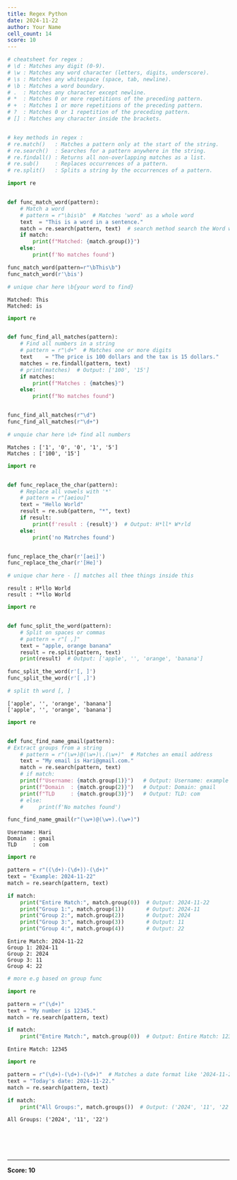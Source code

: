 ```yaml
---
title: Regex Python
date: 2024-11-22
author: Your Name
cell_count: 14
score: 10
---
```


```python
# cheatsheet for regex :
# \d : Matches any digit (0-9).
# \w : Matches any word character (letters, digits, underscore).
# \s : Matches any whitespace (space, tab, newline).
# \b : Matches a word boundary.
# .  : Matches any character except newline.
# *  : Matches 0 or more repetitions of the preceding pattern.
# +  : Matches 1 or more repetitions of the preceding pattern.
# ?  : Matches 0 or 1 repetition of the preceding pattern.
# [] : Matches any character inside the brackets.


# key methods in regex : 
# re.match()   : Matches a pattern only at the start of the string.
# re.search()  : Searches for a pattern anywhere in the string.
# re.findall() : Returns all non-overlapping matches as a list.
# re.sub()     : Replaces occurrences of a pattern.
# re.split()   : Splits a string by the occurrences of a pattern.
```


```python
import re


def func_match_word(pattern):
    # Match a word
    # pattern = r"\bis\b"  # Matches 'word' as a whole word
    text  = "This is a word in a sentence."
    match = re.search(pattern, text)  # search method search the Word we given inside
    if match:
        print(f"Matched: {match.group()}")  
    else: 
        print(f'No matches found')

func_match_word(pattern=r"\bThis\b")
func_match_word(r'\bis')

# unique char here \b{your word to find}
```

    Matched: This
    Matched: is



```python
import re


def func_find_all_matches(pattern):
    # Find all numbers in a string
    # pattern = r"\d+"  # Matches one or more digits
    text    = "The price is 100 dollars and the tax is 15 dollars."
    matches = re.findall(pattern, text)
    # print(matches)  # Output: ['100', '15']
    if matches:
        print(f"Matches : {matches}")
    else:
        print(f"No matches found")


func_find_all_matches(r"\d")
func_find_all_matches(r"\d+")

# unquie char here \d+ find all numbers
```

    Matches : ['1', '0', '0', '1', '5']
    Matches : ['100', '15']



```python
import re


def func_replace_the_char(pattern):
    # Replace all vowels with '*'
    # pattern = r"[aeiou]"
    text = "Hello World"
    result = re.sub(pattern, "*", text)
    if result:
        print(f'result : {result}')  # Output: H*ll* W*rld
    else:
        print('no Matrches found')


func_replace_the_char(r'[aei]')
func_replace_the_char(r'[He]')

# unique char here - [] matches all thee things inside this
```

    result : H*llo World
    result : **llo World



```python
import re


def func_split_the_word(pattern):
    # Split on spaces or commas
    # pattern = r"[ ,]"
    text = "apple, orange banana"
    result = re.split(pattern, text)
    print(result)  # Output: ['apple', '', 'orange', 'banana']

func_split_the_word(r'[, ]')
func_split_the_word(r'[ ,]')

# split th word [, ]

```

    ['apple', '', 'orange', 'banana']
    ['apple', '', 'orange', 'banana']



```python
import re


def func_find_name_gmail(pattern):
# Extract groups from a string
    # pattern = r"(\w+)@(\w+)\.(\w+)"  # Matches an email address
    text = "My email is Hari@gmail.com."
    match = re.search(pattern, text)
    # if match:
    print(f"Username: {match.group(1)}")   # Output: Username: example
    print(f"Domain  : {match.group(2)}")   # Output: Domain: gmail
    print(f"TLD     : {match.group(3)}")   # Output: TLD: com
    # else:
    #     print(f'No matches found')

func_find_name_gmail(r"(\w+)@(\w+).(\w+)")
```

    Username: Hari
    Domain  : gmail
    TLD     : com



```python
import re

pattern = r"((\d+)-(\d+))-(\d+)"
text = "Example: 2024-11-22"
match = re.search(pattern, text)

if match:
    print("Entire Match:", match.group(0))  # Output: 2024-11-22
    print("Group 1:", match.group(1))       # Output: 2024-11
    print("Group 2:", match.group(2))       # Output: 2024
    print("Group 3:", match.group(3))       # Output: 11
    print("Group 4:", match.group(4))       # Output: 22

```

    Entire Match: 2024-11-22
    Group 1: 2024-11
    Group 2: 2024
    Group 3: 11
    Group 4: 22



```python
# more e.g based on group func

import re

pattern = r"(\d+)"
text = "My number is 12345."
match = re.search(pattern, text)

if match:
    print("Entire Match:", match.group(0))  # Output: Entire Match: 12345

```

    Entire Match: 12345



```python
import re

pattern = r"(\d+)-(\d+)-(\d+)"  # Matches a date format like '2024-11-22'
text = "Today's date: 2024-11-22."
match = re.search(pattern, text)

if match:
    print("All Groups:", match.groups())  # Output: ('2024', '11', '22')

```

    All Groups: ('2024', '11', '22')



```python

```


```python

```


```python

```


```python

```


```python

```


---
**Score: 10**
